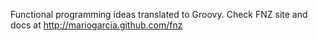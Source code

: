 Functional programming ideas translated to Groovy. Check FNZ site and docs at http://mariogarcia.github.com/fnz
